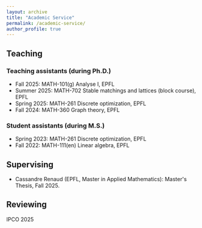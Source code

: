 ```yaml
---
layout: archive
title: "Academic Service"
permalink: /academic-service/
author_profile: true
---
```


<!-- Academic Service: Teaching, supervising, and reviewing.
====== -->

## Teaching

### Teaching assistants (during Ph.D.)
  * Fall 2025: MATH-101(g) Analyse I, EPFL
  * Summer 2025: MATH-702 Stable matchings and lattices (block course), EPFL
  * Spring 2025: MATH-261 Discrete optimization, EPFL
  * Fall 2024: MATH-360 Graph theory, EPFL

### Student assistants (during M.S.)
  * Spring 2023: MATH-261 Discrete optimization, EPFL
  * Fall 2022: MATH-111(en) Linear algebra, EPFL

## Supervising
- Cassandre Renaud (EPFL, Master in Applied Mathematics): Master's Thesis, Fall 2025.

## Reviewing
IPCO 2025
